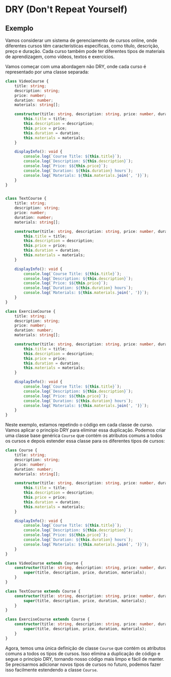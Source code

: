# DRY (Don't Repeat Yourself)

## Exemplo

Vamos considerar um sistema de gerenciamento de cursos online, onde diferentes cursos têm características específicas, como título, descrição, preço e duração. Cada curso também pode ter diferentes tipos de materiais de aprendizagem, como vídeos, textos e exercícios.

Vamos começar com uma abordagem não DRY, onde cada curso é representado por uma classe separada:

```typescript
class VideoCourse {
    title: string;
    description: string;
    price: number;
    duration: number;
    materials: string[];

    constructor(title: string, description: string, price: number, duration: number, materials: string[]) {
        this.title = title;
        this.description = description;
        this.price = price;
        this.duration = duration;
        this.materials = materials;
    }

    displayInfo(): void {
        console.log(`Course Title: ${this.title}`);
        console.log(`Description: ${this.description}`);
        console.log(`Price: $${this.price}`);
        console.log(`Duration: ${this.duration} hours`);
        console.log(`Materials: ${this.materials.join(', ')}`);
    }
}
```
```typescript

class TextCourse {
    title: string;
    description: string;
    price: number;
    duration: number;
    materials: string[];

    constructor(title: string, description: string, price: number, duration: number, materials: string[]) {
        this.title = title;
        this.description = description;
        this.price = price;
        this.duration = duration;
        this.materials = materials;
    }

    displayInfo(): void {
        console.log(`Course Title: ${this.title}`);
        console.log(`Description: ${this.description}`);
        console.log(`Price: $${this.price}`);
        console.log(`Duration: ${this.duration} hours`);
        console.log(`Materials: ${this.materials.join(', ')}`);
    }
}
```
```typescript
class ExerciseCourse {
    title: string;
    description: string;
    price: number;
    duration: number;
    materials: string[];

    constructor(title: string, description: string, price: number, duration: number, materials: string[]) {
        this.title = title;
        this.description = description;
        this.price = price;
        this.duration = duration;
        this.materials = materials;
    }

    displayInfo(): void {
        console.log(`Course Title: ${this.title}`);
        console.log(`Description: ${this.description}`);
        console.log(`Price: $${this.price}`);
        console.log(`Duration: ${this.duration} hours`);
        console.log(`Materials: ${this.materials.join(', ')}`);
    }
}
```

Neste exemplo, estamos repetindo o código em cada classe de curso. Vamos aplicar o princípio DRY para eliminar essa duplicação. Podemos criar uma classe base genérica `Course` que contém os atributos comuns a todos os cursos e depois estender essa classe para os diferentes tipos de cursos:

```typescript
class Course {
    title: string;
    description: string;
    price: number;
    duration: number;
    materials: string[];

    constructor(title: string, description: string, price: number, duration: number, materials: string[]) {
        this.title = title;
        this.description = description;
        this.price = price;
        this.duration = duration;
        this.materials = materials;
    }

    displayInfo(): void {
        console.log(`Course Title: ${this.title}`);
        console.log(`Description: ${this.description}`);
        console.log(`Price: $${this.price}`);
        console.log(`Duration: ${this.duration} hours`);
        console.log(`Materials: ${this.materials.join(', ')}`);
    }
}
```

```typescript
class VideoCourse extends Course {
    constructor(title: string, description: string, price: number, duration: number, materials: string[]) {
        super(title, description, price, duration, materials);
    }
}
```

```typescript
class TextCourse extends Course {
    constructor(title: string, description: string, price: number, duration: number, materials: string[]) {
        super(title, description, price, duration, materials);
    }
}
```

```typescript
class ExerciseCourse extends Course {
    constructor(title: string, description: string, price: number, duration: number, materials: string[]) {
        super(title, description, price, duration, materials);
    }
}
```

Agora, temos uma única definição de classe `Course` que contém os atributos comuns a todos os tipos de cursos. Isso elimina a duplicação de código e segue o princípio DRY, tornando nosso código mais limpo e fácil de manter. Se precisarmos adicionar novos tipos de cursos no futuro, podemos fazer isso facilmente estendendo a classe `Course`.